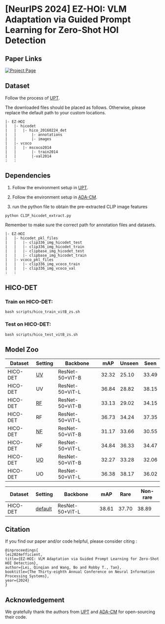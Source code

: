 # [NeurIPS 2024] EZ-HOI: VLM Adaptation via Guided  Prompt Learning for Zero-Shot HOI Detection

## Paper Links

<!-- [![arXiv](https://img.shields.io/badge/arXiv-1234.5678-B31B1B?style=for-the-badge&logo=arxiv&logoColor=white)](https://arxiv.org/)  -->
[![Project Page](https://img.shields.io/badge/Project%20Page-Visit%20Here-4D8C2A?style=for-the-badge)](https://chelsielei.github.io/EZHOI_ProjPage/)


## Dataset 
Follow the process of [UPT](https://github.com/fredzzhang/upt).

The downloaded files should be placed as follows. Otherwise, please replace the default path to your custom locations.
```
|- EZ-HOI
|   |- hicodet
|   |   |- hico_20160224_det
|   |       |- annotations
|   |       |- images
|   |- vcoco
|   |   |- mscoco2014
|   |       |- train2014
|   |       |-val2014
:   :      
```

## Dependencies
1. Follow the environment setup in [UPT](https://github.com/fredzzhang/upt).

2. Follow the environment setup in [ADA-CM](https://github.com/ltttpku/ADA-CM/tree/main).

3. run the python file to obtain the pre-extracted CLIP image features
```
python CLIP_hicodet_extract.py
```
Remember to make sure the correct path for annotation files and datasets.

```
|- EZ-HOI
|   |- hicodet_pkl_files
|   |   |- clip336_img_hicodet_test
|   |   |- clip336_img_hicodet_train
|   |   |- clipbase_img_hicodet_test
|   |   |- clipbase_img_hicodet_train
|   |- vcoco_pkl_files
|   |   |- clip336_img_vcoco_train
|   |   |- clip336_img_vcoco_val
:   :      
```


## HICO-DET
### Train on HICO-DET:
```
bash scripts/hico_train_vitB_zs.sh
```

### Test on HICO-DET:
```
bash scripts/hico_test_vitB_zs.sh
```


## Model Zoo

| Dataset | Setting| Backbone  | mAP | Unseen | Seen |
| ---- |  ----  | ----  | ----  | ----  | ----  |
| HICO-DET | [UV](https://drive.google.com/drive/folders/1Uy18k4zzacQXw4ABYi61dxlyQBfyeP4k?usp=drive_link) | ResNet-50+ViT-B  | 32.32|25.10|33.49|
| HICO-DET |UV| ResNet-50+ViT-L  | 36.84 | 28.82|38.15|
| HICO-DET | [RF](https://drive.google.com/drive/folders/1Uy18k4zzacQXw4ABYi61dxlyQBfyeP4k?usp=drive_link)| ResNet-50+ViT-B  | 33.13 |29.02|34.15|
| HICO-DET |RF| ResNet-50+ViT-L  | 36.73|34.24|37.35|
| HICO-DET | [NF](https://drive.google.com/drive/folders/1Uy18k4zzacQXw4ABYi61dxlyQBfyeP4k?usp=drive_link)| ResNet-50+ViT-B  | 31.17|33.66|30.55|
| HICO-DET |NF| ResNet-50+ViT-L  | 34.84|36.33|34.47|
| HICO-DET | [UO](https://drive.google.com/drive/folders/1Uy18k4zzacQXw4ABYi61dxlyQBfyeP4k?usp=drive_link)| ResNet-50+ViT-B  | 32.27|33.28|32.06|
| HICO-DET |UO| ResNet-50+ViT-L  | 36.38|38.17|36.02|

| Dataset | Setting| Backbone  | mAP | Rare | Non-rare |
| ---- |  ----  | ----  | ----  | ----  | ----  |
| HICO-DET |[default](https://drive.google.com/drive/folders/1Uy18k4zzacQXw4ABYi61dxlyQBfyeP4k?usp=drive_link)| ResNet-50+ViT-L  | 38.61|37.70|38.89|

## Citation
If you find our paper and/or code helpful, please consider citing :
```
@inproceedings{
lei2024efficient,
title={EZ-HOI: VLM Adaptation via Guided Prompt Learning for Zero-Shot HOI Detection},
author={Lei, Qinqian and Wang, Bo and Robby T., Tan},
booktitle={The Thirty-eighth Annual Conference on Neural Information Processing Systems},
year={2024}
}
```

## Acknowledgement
We gratefully thank the authors from [UPT](https://github.com/fredzzhang/upt) and [ADA-CM](https://github.com/ltttpku/ADA-CM/tree/main) for open-sourcing their code.






